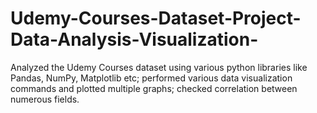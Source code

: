 # Udemy-Courses-Dataset-Project-Data-Analysis-Visualization-
Analyzed the Udemy Courses dataset using various python libraries like Pandas, NumPy, Matplotlib etc; performed various data visualization commands and plotted multiple graphs; checked correlation between numerous fields.
